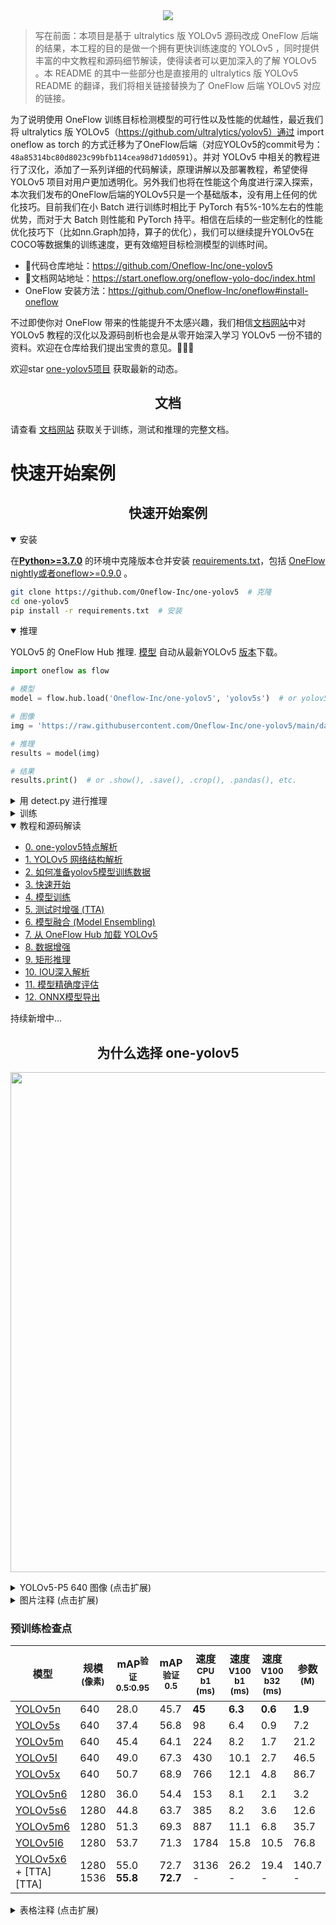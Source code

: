 

<center> 
<img src="https://user-images.githubusercontent.com/35585791/197145944-8c7fbfb0-699f-428e-984a-c8bbadfddfe3.png">
</center>


> 写在前面：本项目是基于 ultralytics 版 YOLOv5 源码改成 OneFlow 后端的结果，本工程的目的是做一个拥有更快训练速度的 YOLOv5 ，同时提供丰富的中文教程和源码细节解读，使得读者可以更加深入的了解 YOLOv5 。本 README 的其中一些部分也是直接用的 ultralytics 版 YOLOv5 README 的翻译，我们将相关链接替换为了 OneFlow 后端 YOLOv5 对应的链接。


为了说明使用 OneFlow 训练目标检测模型的可行性以及性能的优越性，最近我们将 ultralytics 版 YOLOv5（https://github.com/ultralytics/yolov5）通过 import oneflow as torch 的方式迁移为了OneFlow后端（对应YOLOv5的commit号为：`48a85314bc80d8023c99bfb114cea98d71dd0591`）。并对 YOLOv5 中相关的教程进行了汉化，添加了一系列详细的代码解读，原理讲解以及部署教程，希望使得 YOLOv5 项目对用户更加透明化。另外我们也将在性能这个角度进行深入探索，本次我们发布的OneFlow后端的YOLOv5只是一个基础版本，没有用上任何的优化技巧。目前我们在小 Batch 进行训练时相比于 PyTorch 有5%-10%左右的性能优势，而对于大 Batch 则性能和 PyTorch 持平。相信在后续的一些定制化的性能优化技巧下（比如nn.Graph加持，算子的优化），我们可以继续提升YOLOv5在COCO等数据集的训练速度，更有效缩短目标检测模型的训练时间。

- 🎉代码仓库地址：https://github.com/Oneflow-Inc/one-yolov5
- 🎉文档网站地址：https://start.oneflow.org/oneflow-yolo-doc/index.html
- OneFlow 安装方法：https://github.com/Oneflow-Inc/oneflow#install-oneflow

不过即使你对 OneFlow 带来的性能提升不太感兴趣，我们相信[文档网站](https://start.oneflow.org/oneflow-yolo-doc/index.html)中对 YOLOv5 教程的汉化以及源码剖析也会是从零开始深入学习 YOLOv5 一份不错的资料。欢迎在仓库给我们提出宝贵的意见。🌟🌟🌟

欢迎star [one-yolov5项目](https://github.com/Oneflow-Inc/one-yolov5) 获取最新的动态。

## <div align="center">文档</div>

请查看 [文档网站](https://start.oneflow.org/oneflow-yolo-doc/index.html) 获取关于训练，测试和推理的完整文档。

# 快速开始案例

## <div align="center">快速开始案例</div>

<details open>
<summary>安装</summary>

在[**Python>=3.7.0**](https://www.python.org/) 的环境中克隆版本仓并安装 [requirements.txt](https://github.com/Oneflow-Inc/one-yolov5/blob/main/requirements.txt)，包括 [OneFlow nightly或者oneflow>=0.9.0](https://pytorch.org/get-started/locally/) 。
```bash
git clone https://github.com/Oneflow-Inc/one-yolov5  # 克隆
cd one-yolov5
pip install -r requirements.txt  # 安装
```

</details>


<details open>
<summary>推理</summary>

YOLOv5 的 OneFlow Hub 推理. [模型](https://github.com/Oneflow-Inc/one-yolov5/tree/main/models) 自动从最新YOLOv5 [版本](https://github.com/Oneflow-Inc/one-yolov5/releases)下载。

```python
import oneflow as flow

# 模型
model = flow.hub.load('Oneflow-Inc/one-yolov5', 'yolov5s')  # or yolov5n - yolov5x6, custom

# 图像
img = 'https://raw.githubusercontent.com/Oneflow-Inc/one-yolov5/main/data/images/zidane.jpg'  # or file, Path, PIL, OpenCV, numpy, list

# 推理
results = model(img)

# 结果
results.print()  # or .show(), .save(), .crop(), .pandas(), etc.
```

</details>

<details>
<summary>用 detect.py 进行推理</summary>

`detect.py` 在各种数据源上运行推理, 其会从最新的 YOLOv5 [版本](https://github.com/Oneflow-Inc/one-yolov5/releases) 中自动下载 [模型](https://github.com/Oneflow-Inc/one-yolov5/tree/main/models) 并将检测结果保存到 `runs/detect` 目录。

```bash
python detect.py --source 0  # 网络摄像头
                          img.jpg  # 图像
                          vid.mp4  # 视频
                          path/  # 文件夹
                          'path/*.jpg'  # glob
                          'https://youtu.be/Zgi9g1ksQHc'  # YouTube
                          'rtsp://example.com/media.mp4'  # RTSP, RTMP, HTTP 流
```

</details>

<details>
<summary>训练</summary>

以下指令再现了 YOLOv5 [COCO](https://github.com/Oneflow-Inc/one-yolov5/blob/main/data/scripts/get_coco.sh)
数据集结果. [模型](https://github.com/Oneflow-Inc/one-yolov5/tree/main/models) 和 [数据集](https://github.com/Oneflow-Inc/one-yolov5/tree/main/data) 自动从最新的YOLOv5 [版本](https://github.com/Oneflow-Inc/one-yolov5/releases) 中下载。YOLOv5n/s/m/l/x的训练时间在V100 GPU上是 1/2/4/6/8天（多GPU倍速）. 尽可能使用最大的 `--batch-size`, 或通过 `--batch-size -1` 来实现 YOLOv5 [自动批处理](https://github.com/Oneflow-Inc/one-yolov5/blob/main/utils/autobatch.py#L21) 批量大小显示为 V100-16GB。

```bash
python train.py --data coco.yaml --cfg yolov5n.yaml --weights '' --batch-size 128
                                       yolov5s                                64
                                       yolov5m                                40
                                       yolov5l                                24
                                       yolov5x                                16
```

<img width="800" src="https://user-images.githubusercontent.com/26833433/90222759-949d8800-ddc1-11ea-9fa1-1c97eed2b963.png">

</details>

<details open>
<summary>教程和源码解读</summary>

- [0. one-yolov5特点解析](https://start.oneflow.org/oneflow-yolo-doc/tutorials/00_chapter/overview.html)
- [1. YOLOv5 网络结构解析](https://start.oneflow.org/oneflow-yolo-doc/tutorials/01_chapter/yolov5_network_structure_analysis.html)
- [2. 如何准备yolov5模型训练数据](https://start.oneflow.org/oneflow-yolo-doc/tutorials/02_chapter/how_to_prepare_yolov5_training_data.html)
- [3. 快速开始](https://start.oneflow.org/oneflow-yolo-doc/tutorials/03_chapter/quick_start.html)
- [4. 模型训练](https://start.oneflow.org/oneflow-yolo-doc/tutorials/03_chapter/model_train.html)
- [5. 测试时增强 (TTA)](https://start.oneflow.org/oneflow-yolo-doc/tutorials/03_chapter/TTA.html)
- [6. 模型融合 (Model Ensembling)](https://start.oneflow.org/oneflow-yolo-doc/tutorials/03_chapter/model_ensembling.html)
- [7. 从 OneFlow Hub 加载 YOLOv5](https://start.oneflow.org/oneflow-yolo-doc/tutorials/03_chapter/loading_model_from_oneflowhub.html)
- [8. 数据增强](https://start.oneflow.org/oneflow-yolo-doc/tutorials/04_chapter/mosaic.html)
- [9. 矩形推理](https://start.oneflow.org/oneflow-yolo-doc/tutorials/05_chapter/rectangular_reasoning.html)
- [10. IOU深入解析](https://start.oneflow.org/oneflow-yolo-doc/tutorials/05_chapter/iou_in-depth_analysis.html)
- [11. 模型精确度评估](https://start.oneflow.org/oneflow-yolo-doc/tutorials/05_chapter/map_analysis.html)
- [12. ONNX模型导出](https://start.oneflow.org/oneflow-yolo-doc/tutorials/06_chapter/export_onnx_tflite_tensorrt.html)

持续新增中...

</details>



## <div align="center">为什么选择 one-yolov5</div>

<p align="left"><img width="800" src="https://user-images.githubusercontent.com/26833433/155040763-93c22a27-347c-4e3c-847a-8094621d3f4e.png"></p>
<details>
  <summary>YOLOv5-P5 640 图像 (点击扩展)</summary>

<p align="left"><img width="800" src="https://user-images.githubusercontent.com/26833433/155040757-ce0934a3-06a6-43dc-a979-2edbbd69ea0e.png"></p>
</details>
<details>
  <summary>图片注释 (点击扩展)</summary>

- **COCO AP val** 表示 mAP@0.5:0.95 在5000张图像的[COCO val2017](http://cocodataset.org)数据集上，在256到1536的不同推理大小上测量的指标。
- **GPU Speed** 衡量的是在 [COCO val2017](http://cocodataset.org) 数据集上使用 [AWS p3.2xlarge](https://aws.amazon.com/ec2/instance-types/p3/) V100实例在批量大小为32时每张图像的平均推理时间。
- **EfficientDet** 数据来自 [google/automl](https://github.com/google/automl) ，批量大小设置为 8。
- 复现 mAP 方法: `python val.py --task study --data coco.yaml --iou 0.7 --weights yolov5n6 yolov5s6 yolov5m6 yolov5l6 yolov5x6`

</details>

### 预训练检查点

| 模型                                                                                                 | 规模<br><sup>(像素) | mAP<sup>验证<br>0.5:0.95 | mAP<sup>验证<br>0.5 | 速度<br><sup>CPU b1<br>(ms) | 速度<br><sup>V100 b1<br>(ms) | 速度<br><sup>V100 b32<br>(ms) | 参数<br><sup>(M) | 浮点运算<br><sup>@640 (B) |
|------------------------------------------------------------------------------------------------------|---------------------|--------------------------|---------------------|-----------------------------|------------------------------|-------------------------------|------------------|---------------------------|
| [YOLOv5n](https://github.com/Oneflow-Inc/one-yolov5/releases/download/v1.0/yolov5n.zip)                   | 640                 | 28.0                     | 45.7                | **45**                      | **6.3**                      | **0.6**                       | **1.9**          | **4.5**                   |
| [YOLOv5s](https://github.com/Oneflow-Inc/one-yolov5/releases/download/v1.0/yolov5s.zip)                   | 640                 | 37.4                     | 56.8                | 98                          | 6.4                          | 0.9                           | 7.2              | 16.5                      |
| [YOLOv5m](https://github.com/Oneflow-Inc/one-yolov5/releases/download/v1.0/yolov5m.zip)                   | 640                 | 45.4                     | 64.1                | 224                         | 8.2                          | 1.7                           | 21.2             | 49.0                      |
| [YOLOv5l](https://github.com/Oneflow-Inc/one-yolov5/releases/download/v1.0/yolov5l.zip)                   | 640                 | 49.0                     | 67.3                | 430                         | 10.1                         | 2.7                           | 46.5             | 109.1                     |
| [YOLOv5x](https://github.com/Oneflow-Inc/one-yolov5/releases/download/v1.0/yolov5x.zip)                   | 640                 | 50.7                     | 68.9                | 766                         | 12.1                         | 4.8                           | 86.7             | 205.7                     |
|                                                                                                      |                     |                          |                     |                             |                              |                               |                  |                           |
| [YOLOv5n6](https://github.com/Oneflow-Inc/one-yolov5/releases/download/v1.0/yolov5n6.zip)                 | 1280                | 36.0                     | 54.4                | 153                         | 8.1                          | 2.1                           | 3.2              | 4.6                       |
| [YOLOv5s6](https://github.com/Oneflow-Inc/one-yolov5/releases/download/v1.0/yolov5s6.zip)                 | 1280                | 44.8                     | 63.7                | 385                         | 8.2                          | 3.6                           | 12.6             | 16.8                      |
| [YOLOv5m6](https://github.com/Oneflow-Inc/one-yolov5/releases/download/v1.0/yolov5m6.zip)                 | 1280                | 51.3                     | 69.3                | 887                         | 11.1                         | 6.8                           | 35.7             | 50.0                      |
| [YOLOv5l6](https://github.com/Oneflow-Inc/one-yolov5/releases/download/v1.0/yolov5l6.zip)                 | 1280                | 53.7                     | 71.3                | 1784                        | 15.8                         | 10.5                          | 76.8             | 111.4                     |
| [YOLOv5x6](https://github.com/Oneflow-Inc/one-yolov5/releases/download/v1.0/yolov5x6.zip)<br>+ [TTA][TTA] | 1280<br>1536        | 55.0<br>**55.8**         | 72.7<br>**72.7**    | 3136<br>-                   | 26.2<br>-                    | 19.4<br>-                     | 140.7<br>-       | 209.8<br>-                |

<details>
  <summary>表格注释 (点击扩展)</summary>

- 所有检查点都以默认设置训练到300个时期. Nano和Small模型用 [hyp.scratch-low.yaml](https://github.com/Oneflow-Inc/one-yolov5/blob/master/data/hyps/hyp.scratch-low.yaml) hyps, 其他模型使用 [hyp.scratch-high.yaml](https://github.com/Oneflow-Inc/one-yolov5/blob/master/data/hyps/hyp.scratch-high.yaml).
- **mAP<sup>val</sup>** 值是 [COCO val2017](http://cocodataset.org) 数据集上的单模型单尺度的值。
<br>复现方法: `python val.py --data coco.yaml --img 640 --conf 0.001 --iou 0.65`
- 使用 [AWS p3.2xlarge](https://aws.amazon.com/ec2/instance-types/p3/) 实例对COCO val图像的平均速度。不包括NMS时间（~1 ms/img)
<br>复现方法: `python val.py --data coco.yaml --img 640 --task speed --batch 1`
- **TTA** [测试时数据增强](https://github.com/ultralytics/yolov5/issues/303) 包括反射和比例增强. # 文档网站还没有,稍后更新。
<br>复现方法: `python val.py --data coco.yaml --img 1536 --iou 0.7 --augment`

</details>

